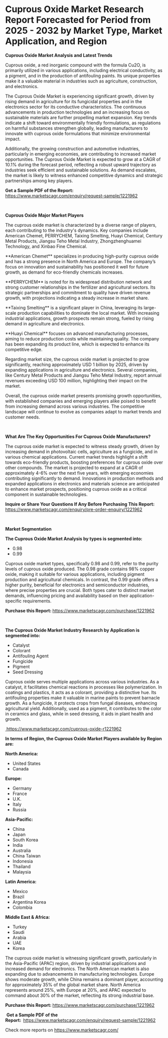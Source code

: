 <p><h1>Cuprous Oxide Market Research Report Forecasted for Period from 2025 -  2032 by Market Type, Market Application, and Region</h1></p><p><strong>Cuprous Oxide Market Analysis and Latest Trends</strong></p>
<p><p>Cuprous oxide, a red inorganic compound with the formula Cu2O, is primarily utilized in various applications, including electrical conductivity, as a pigment, and in the production of antifouling paints. Its unique properties make it a valuable material in industries such as agriculture, construction, and electronics.</p><p>The Cuprous Oxide Market is experiencing significant growth, driven by rising demand in agriculture for its fungicidal properties and in the electronics sector for its conductive characteristics. The continuous advancements in production technologies and an increasing focus on sustainable materials are further propelling market expansion. Key trends indicate a shift toward environmentally friendly formulations, as regulations on harmful substances strengthen globally, leading manufacturers to innovate with cuprous oxide formulations that minimize environmental impact. </p><p>Additionally, the growing construction and automotive industries, particularly in emerging economies, are contributing to increased market opportunities. The Cuprous Oxide Market is expected to grow at a CAGR of 10.1% during the forecast period, reflecting a robust upward trajectory as industries seek efficient and sustainable solutions. As demand escalates, the market is likely to witness enhanced competitive dynamics and strategic partnerships among key players.</p></p>
<p><strong>Get a Sample PDF of the Report:&nbsp;</strong> <a href="https://www.marketscagr.com/enquiry/request-sample/1221962?utm_campaign=1126&utm_medium=2&utm_source=Github&utm_content=ia&utm_term=01042025&utm_id=cuprous-oxide">https://www.marketscagr.com/enquiry/request-sample/1221962</a></p>
<p>&nbsp;</p>
<p><strong>Cuprous Oxide Major Market Players</strong></p>
<p><p>The cuprous oxide market is characterized by a diverse range of players, each contributing to the industry's dynamics. Key companies include American Chemet, PERRYCHEM, Taixing Smelting, Huayi Chemical, Century Metal Products, Jiangsu Teho Metal Industry, Zhongzhenghuamei Technology, and Xinbao Fine Chemical.</p><p>**American Chemet** specializes in producing high-purity cuprous oxide and has a strong presence in North America and Europe. The company’s focus on innovation and sustainability has positioned it well for future growth, as demand for eco-friendly chemicals increases.</p><p>**PERRYCHEM** is noted for its widespread distribution network and strong customer relationships in the fertilizer and agricultural sectors. Its strategic partnerships and commitment to quality have driven revenue growth, with projections indicating a steady increase in market share.</p><p>**Taixing Smelting** is a significant player in China, leveraging its large-scale production capabilities to dominate the local market. With increasing industrial applications, growth prospects remain strong, fueled by rising demand in agriculture and electronics.</p><p>**Huayi Chemical** focuses on advanced manufacturing processes, aiming to reduce production costs while maintaining quality. The company has been expanding its product line, which is expected to enhance its competitive edge.</p><p>Regarding market size, the cuprous oxide market is projected to grow significantly, reaching approximately USD 1 billion by 2025, driven by expanding applications in agriculture and electronics. Several companies, like Century Metal Products and Jiangsu Teho Metal Industry, report annual revenues exceeding USD 100 million, highlighting their impact on the market.</p><p>Overall, the cuprous oxide market presents promising growth opportunities, with established companies and emerging players alike poised to benefit from increasing demand across various industries. The competitive landscape will continue to evolve as companies adapt to market trends and customer needs.</p></p>
<p>&nbsp;</p>
<p><strong>What Are The Key Opportunities For Cuprous Oxide Manufacturers?</strong></p>
<p><p>The cuprous oxide market is expected to witness steady growth, driven by increasing demand in photovoltaic cells, agriculture as a fungicide, and in various chemical applications. Current market trends highlight a shift towards eco-friendly products, boosting preferences for cuprous oxide over other compounds. The market is projected to expand at a CAGR of approximately 4-6% over the next five years, with emerging economies contributing significantly to demand. Innovations in production methods and expanded applications in electronics and materials science are anticipated to enhance market prospects, positioning cuprous oxide as a critical component in sustainable technologies.</p></p>
<p><strong>Inquire or Share Your Questions If Any Before Purchasing This Report:</strong> <a href="https://www.marketscagr.com/enquiry/pre-order-enquiry/1221962?utm_campaign=1126&utm_medium=2&utm_source=Github&utm_content=ia&utm_term=01042025&utm_id=cuprous-oxide">https://www.marketscagr.com/enquiry/pre-order-enquiry/1221962</a></p>
<p>&nbsp;</p>
<p><strong>Market Segmentation</strong></p>
<p><strong>The Cuprous Oxide Market Analysis by types is segmented into:</strong></p>
<p><ul><li>0.98</li><li>0.99</li></ul></p>
<p><p>Cuprous oxide market types, specifically 0.98 and 0.99, refer to the purity levels of cuprous oxide produced. The 0.98 grade contains 98% copper oxide, making it suitable for various applications, including pigment production and agricultural chemicals. In contrast, the 0.99 grade offers a higher purity, beneficial for electronics and semiconductor industries, where precise properties are crucial. Both types cater to distinct market demands, influencing pricing and availability based on their application-specific requirements.</p></p>
<p><strong>Purchase this Report:&nbsp;</strong><a href="https://www.marketscagr.com/purchase/1221962?utm_campaign=1126&utm_medium=2&utm_source=Github&utm_content=ia&utm_term=01042025&utm_id=cuprous-oxide">https://www.marketscagr.com/purchase/1221962</a></p>
<p>&nbsp;</p>
<p><strong>The Cuprous Oxide Market Industry Research by Application is segmented into:</strong></p>
<p><ul><li>Catalyst</li><li>Colorant</li><li>Antifouling Agent</li><li>Fungicide</li><li>Pigment</li><li>Seed Dressing</li></ul></p>
<p><p>Cuprous oxide serves multiple applications across various industries. As a catalyst, it facilitates chemical reactions in processes like polymerization. In coatings and plastics, it acts as a colorant, providing a distinctive hue. Its antifouling properties make it valuable in marine paints to prevent barnacle growth. As a fungicide, it protects crops from fungal diseases, enhancing agricultural yield. Additionally, used as a pigment, it contributes to the color in ceramics and glass, while in seed dressing, it aids in plant health and growth.</p></p>
<p><a href="https://www.marketscagr.com/cuprous-oxide-r1221962?utm_campaign=1126&utm_medium=2&utm_source=Github&utm_content=ia&utm_term=01042025&utm_id=cuprous-oxide">&nbsp;https://www.marketscagr.com/cuprous-oxide-r1221962</a></p>
<p><strong>In terms of Region, the Cuprous Oxide Market Players available by Region are:</strong></p>
<p>
    <p> <strong> North America: </strong>
        <ul>
            <li>United States</li>
            <li>Canada</li>
        </ul>
        </p> 
    <p> <strong> Europe: </strong>
        <ul>
            <li>Germany</li>
            <li>France</li>
            <li>U.K.</li>
            <li>Italy</li>
            <li>Russia</li>
        </ul>
        </p> 
    <p> <strong> Asia-Pacific: </strong>
        <ul>
            <li>China</li>
            <li>Japan</li>
            <li>South Korea</li>
            <li>India</li>
            <li>Australia</li>
            <li>China Taiwan</li>
            <li>Indonesia</li>
            <li>Thailand</li>
            <li>Malaysia</li>
        </ul>
        </p> 
    <p> <strong> Latin America: </strong>
        <ul>
            <li>Mexico</li>
            <li>Brazil</li>
            <li>Argentina Korea</li>
            <li>Colombia</li>
        </ul>
        </p> 
    <p> <strong> Middle East & Africa: </strong>
        <ul>
            <li>Turkey</li>
            <li>Saudi</li>
            <li>Arabia</li>
            <li>UAE</li>
            <li>Korea</li>
        </ul>
    </p>
    </p>
<p><p>The cuprous oxide market is witnessing significant growth, particularly in the Asia-Pacific (APAC) region, driven by industrial applications and increased demand for electronics. The North American market is also expanding due to advancements in manufacturing technologies. Europe shows moderate growth, while China remains a dominant player, accounting for approximately 35% of the global market share. North America represents around 25%, with Europe at 20%, and APAC expected to command about 30% of the market, reflecting its strong industrial base.</p></p>
<p><strong>Purchase this Report: </strong><a href="https://www.marketscagr.com/purchase/1221962?utm_campaign=1126&utm_medium=2&utm_source=Github&utm_content=ia&utm_term=01042025&utm_id=cuprous-oxide">https://www.marketscagr.com/purchase/1221962</a></p>
<p>&nbsp;<strong>Get a Sample PDF of the Report:&nbsp;&nbsp;</strong><a href="https://www.marketscagr.com/enquiry/request-sample/1221962?utm_campaign=1126&utm_medium=2&utm_source=Github&utm_content=ia&utm_term=01042025&utm_id=cuprous-oxide">https://www.marketscagr.com/enquiry/request-sample/1221962</a></p>
<p><strong></strong></p>
<p>Check more reports on <a href="https://www.marketscagr.com/?utm_campaign=1126&utm_medium=2&utm_source=Github&utm_content=ia&utm_term=01042025&utm_id=cuprous-oxide">https://www.marketscagr.com/</a></p>